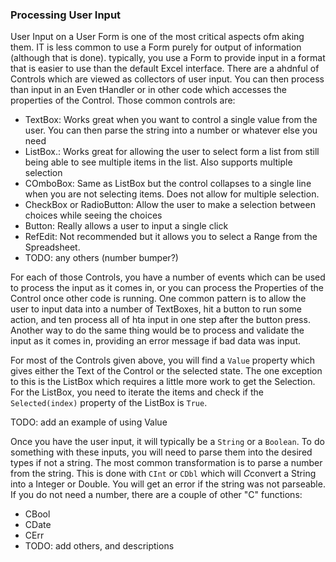 ### Processing User Input

User Input on a User Form is one of the most critical aspects ofm aking them. IT is less common to use a Form purely for output of information (although that is done). typically, you use a Form to provide input in a format that is easier to use than the default Excel interface. There are a ahdnful of Controls which are viewed as collectors of user input. You can then process than input in an Even tHandler or in other code which accesses the properties of the Control. Those common controls are:

- TextBox: Works great when you want to control a single value from the user. You can then parse the string into a number or whatever else you need
- ListBox.: Works great for allowing the user to select form a list from still being able to see multiple items in the list. Also supports multiple selection
- COmboBox: Same as ListBox but the control collapses to a single line when you are not selecting items. Does not allow for multiple selection.
- CheckBox or RadioButton: Allow the user to make a selection between choices while seeing the choices
- Button: Really allows a user to input a single click
- RefEdit: Not recommended but it allows you to select a Range from the Spreadsheet.
- TODO: any others (number bumper?)

For each of those Controls, you have a number of events which can be used to process the input as it comes in, or you can process the Properties of the Control once other code is running. One common pattern is to allow the user to input data into a number of TextBoxes, hit a button to run some action, and ten process all of hta input in one step after the button press. Another way to do the same thing would be to process and validate the input as it comes in, providing an error message if bad data was input.

For most of the Controls given above, you will find a `Value` property which gives either the Text of the Control or the selected state. The one exception to this is the ListBox which requires a little more work to get the Selection. For the ListBox, you need to iterate the items and check if the `Selected(index)` property of the ListBox is `True`.

TODO: add an example of using Value

Once you have the user input, it will typically be a `String` or a `Boolean`. To do something with these inputs, you will need to parse them into the desired types if not a string. The most common transformation is to parse a number from the string. This is done with `CInt` or `CDbl` which will *C*convert a String into a Integer or Double. You will get an error if the string was not parseable. If you do not need a number, there are a couple of other "C" functions:

- CBool
- CDate
- CErr
- TODO: add others, and descriptions
